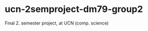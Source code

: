 ucn-2semproject-dm79-group2
===========================

Final 2. semester project, at UCN (comp. science) 